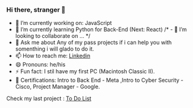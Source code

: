 ### Hi there, stranger 👋

- 🔭 I’m currently working on: JavaScript
- 🌱 I’m currently learning Python for Back-End (Next: React)
/* - 👯 I’m looking to collaborate on ... */
- 💬 Ask me about Any of my pass projects if i can help you with somenthing i will glado to do it.
- 📫 How to reach me: [Linkedin](https://www.linkedin.com/in/daniel-g-sierra-60472719/)
- 😄 Pronouns: he/his
- ⚡ Fun fact: I stil have my first PC (Macintosh Classic II).
- 🥇 Certifications: Intro to Back End - Meta ,Intro to Cyber Security - Cisco, Project Manager - Google.

Check my last project : [To Do List](https://dgonzalesi.github.io/To-Do-List-Webpack/)
